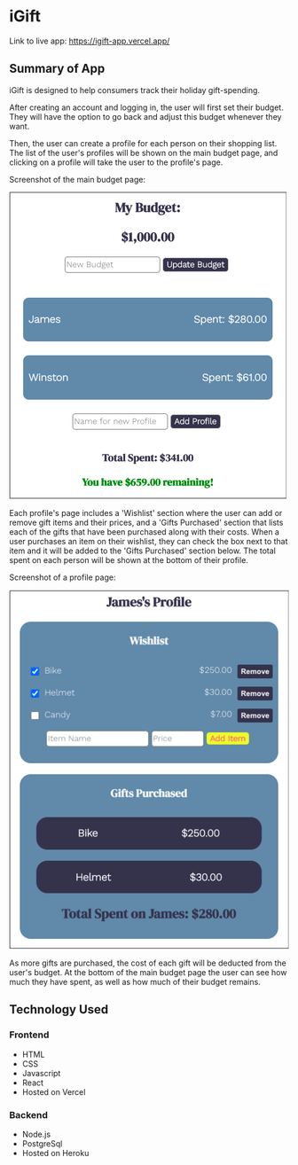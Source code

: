 # iGift

Link to live app: https://igift-app.vercel.app/

## Summary of App

iGift is designed to help consumers track their holiday gift-spending. 

After creating an account and logging in, the user will first set their budget. They will have the option to go back and adjust this budget whenever they want.

Then, the user can create a profile for each person on their shopping list. The list of the user's profiles will be shown on the main budget page, and clicking on a profile will take the user to the profile's page. 

Screenshot of the main budget page:

![alt text](./src/images/budget-page-screenshot-border.png "Budget Page Screenshot")

Each profile's page includes a 'Wishlist' section where the user can add or remove gift items and their prices, and a 'Gifts Purchased' section that lists each of the gifts that have been purchased along with their costs. When a user purchases an item on their wishlist, they can check the box next to that item and it will be added to the 'Gifts Purchased' section below. The total spent on each person will be shown at the bottom of their profile.

Screenshot of a profile page:

![alt text](./src/images/profile-page-screenshot-border.png "Profile Page Screenshot")

As more gifts are purchased, the cost of each gift will be deducted from the user's budget. At the bottom of the main budget page the user can see how much they have spent, as well as how much of their budget remains. 

## Technology Used

### Frontend

- HTML
- CSS
- Javascript
- React
- Hosted on Vercel

### Backend

- Node.js
- PostgreSql
- Hosted on Heroku



